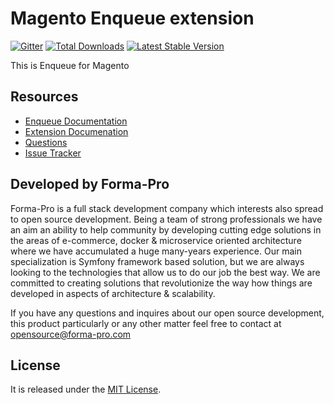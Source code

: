 # Magento Enqueue extension

[![Gitter](https://badges.gitter.im/php-enqueue/Lobby.svg)](https://gitter.im/php-enqueue/Lobby)
[![Total Downloads](https://poser.pugx.org/enqueue/magento-enqueue/d/total.png)](https://packagist.org/packages/enqueue/magento-enqueue)
[![Latest Stable Version](https://poser.pugx.org/enqueue/magento-enqueue/version.png)](https://packagist.org/packages/enqueue/magento-enqueue)
 
This is Enqueue for Magento 

## Resources

* [Enqueue Documentation](https://github.com/php-enqueue/enqueue-dev/blob/master/docs/index.md)
* [Extension Documenation](https://github.com/php-enqueue/enqueue-dev/blob/master/docs/magento/quick_tour.md)
* [Questions](https://gitter.im/php-enqueue/Lobby)
* [Issue Tracker](https://github.com/php-enqueue/enqueue-dev/issues)

## Developed by Forma-Pro

Forma-Pro is a full stack development company which interests also spread to open source development. 
Being a team of strong professionals we have an aim an ability to help community by developing cutting edge solutions in the areas of e-commerce, docker & microservice oriented architecture where we have accumulated a huge many-years experience. 
Our main specialization is Symfony framework based solution, but we are always looking to the technologies that allow us to do our job the best way. We are committed to creating solutions that revolutionize the way how things are developed in aspects of architecture & scalability.

If you have any questions and inquires about our open source development, this product particularly or any other matter feel free to contact at opensource@forma-pro.com

## License

It is released under the [MIT License](LICENSE).
